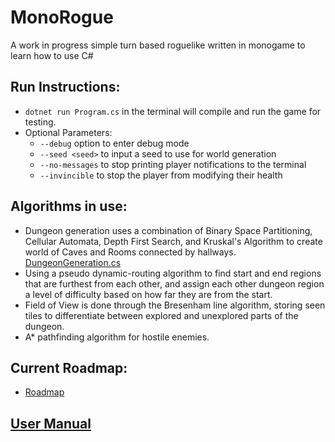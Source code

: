 # MonoRogue
A work in progress simple turn based roguelike written in monogame to learn how to use C#

## Run Instructions:
 - `dotnet run Program.cs` in the terminal will compile and run the game for testing.
 - Optional Parameters:
    - `--debug` option to enter debug mode
    - `--seed <seed>` to input a seed to use for world generation
    - `--no-messages` to stop printing player notifications to the terminal
    - `--invincible` to stop the player from modifying their health

## Algorithms in use:
 - Dungeon generation uses a combination of Binary Space Partitioning, Cellular Automata, Depth First Search, and Kruskal's Algorithm to create world of Caves and Rooms connected by hallways. [DungeonGeneration.cs](World/DungeonGeneration.cs)
 - Using a pseudo dynamic-routing algorithm to find start and end regions that are furthest from each other, and assign each other dungeon region a level of difficulty based on how far they are from the start.
 - Field of View is done through the Bresenham line algorithm, storing seen tiles to differentiate between explored and unexplored parts of the dungeon.
 - A* pathfinding algorithm for hostile enemies.

## Current Roadmap:
 - [Roadmap](Roadmap.md)

## [User Manual](UserManual.md)
